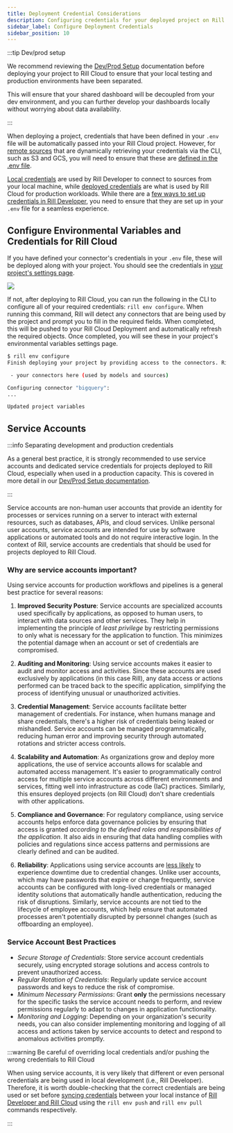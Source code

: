 ```yaml
---
title: Deployment Credential Considerations
description: Configuring credentials for your deployed project on Rill Cloud
sidebar_label: Configure Deployment Credentials
sidebar_position: 10
---
```


:::tip Dev/prod setup

We recommend reviewing the [Dev/Prod Setup](/connect/templating) documentation before deploying your project to Rill Cloud to ensure that your local testing and production environments have been separated.

This will ensure that your shared dashboard will be decoupled from your dev environment, and you can further develop your dashboards locally without worrying about data availability.

:::

When deploying a project, credentials that have been defined in your `.env` file will be automatically passed into your Rill Cloud project. However, for [remote sources](/connect) that are dynamically retrieving your credentials via the CLI, such as S3 and GCS, you will need to ensure that these are [defined in the .env file](/manage/project-management/variables-and-credentials#credentials-naming-schema).

[Local credentials](/connect/credentials#setting-credentials-for-rill-developer) are used by Rill Developer to connect to sources from your local machine, while [deployed credentials](/deploy/deploy-credentials#configure-environmental-variables-and-credentials-for-rill-cloud) are what is used by Rill Cloud for production workloads. While there are a [few ways to set up credentials in Rill Developer](/connect/credentials/#setting-credentials-for-rill-developer), you need to ensure that they are set up in your `.env` file for a seamless experience.

## Configure Environmental Variables and Credentials for Rill Cloud

If you have defined your connector's credentials in your `.env` file, these will be deployed along with your project. You should see the credentials in [your project's settings page](/manage/project-management/variables-and-credentials#modifying-variables-and-credentials-via-the-settings-page).

<img src='/img/tutorials/admin/env-var-ui.png' class='rounded-gif' />
<br />

If not, after deploying to Rill Cloud, you can run the following in the CLI to configure all of your required credentials: `rill env configure`. When running this command, Rill will detect any connectors that are being used by the project and prompt you to fill in the required fields. When completed, this will be pushed to your Rill Cloud Deployment and automatically refresh the required objects. Once completed, you will see these in your project's environmental variables settings page.

```bash
$ rill env configure
Finish deploying your project by providing access to the connectors. Rill requires credentials for the following connectors:

 - your connectors here (used by models and sources)

Configuring connector "bigquery":
...

Updated project variables
```

## Service Accounts

:::info Separating development and production credentials

As a general best practice, it is strongly recommended to use service accounts and dedicated service credentials for projects deployed to Rill Cloud, especially when used in a production capacity. This is covered in more detail in our [Dev/Prod Setup documentation](/connect/templating).

:::

Service accounts are non-human user accounts that provide an identity for processes or services running on a server to interact with external resources, such as databases, APIs, and cloud services. Unlike personal user accounts, service accounts are intended for use by software applications or automated tools and do not require interactive login. In the context of Rill, service accounts are credentials that should be used for projects deployed to Rill Cloud.

### Why are service accounts important?

Using service accounts for production workflows and pipelines is a general best practice for several reasons:

1. **Improved Security Posture**: Service accounts are specialized accounts used specifically by applications, as opposed to human users, to interact with data sources and other services. They help in implementing the principle of _least privilege_ by restricting permissions to only what is necessary for the application to function. This minimizes the potential damage when an account or set of credentials are compromised.

2. **Auditing and Monitoring**: Using service accounts makes it easier to audit and monitor access and activities. Since these accounts are used exclusively by applications (in this case Rill), any data access or actions performed can be traced back to the specific application, simplifying the process of identifying unusual or unauthorized activities.

3. **Credential Management**: Service accounts facilitate better management of credentials. For instance, when humans manage and share credentials, there's a higher risk of credentials being leaked or mishandled. Service accounts can be managed programmatically, reducing human error and improving security through automated rotations and stricter access controls.

4. **Scalability and Automation**: As organizations grow and deploy more applications, the use of service accounts allows for scalable and automated access management. It's easier to programmatically control access for multiple service accounts across different environments and services, fitting well into infrastructure as code (IaC) practices. Similarly, this ensures deployed projects (on Rill Cloud) don't share credentials with other applications.

5. **Compliance and Governance**: For regulatory compliance, using service accounts helps enforce data governance policies by ensuring that access is granted _according to the defined roles and responsibilities of the application_. It also aids in ensuring that data handling complies with policies and regulations since access patterns and permissions are clearly defined and can be audited.

6. **Reliability**: Applications using service accounts are <u>less likely</u> to experience downtime due to credential changes. Unlike user accounts, which may have passwords that expire or change frequently, service accounts can be configured with long-lived credentials or managed identity solutions that automatically handle authentication, reducing the risk of disruptions. Similarly, service accounts are not tied to the lifecycle of employee accounts, which help ensure that automated processes aren't potentially disrupted by personnel changes (such as offboarding an employee).

### Service Account Best Practices

- _Secure Storage of Credentials_: Store service account credentials securely, using encrypted storage solutions and access controls to prevent unauthorized access.
- _Regular Rotation of Credentials_: Regularly update service account passwords and keys to reduce the risk of compromise.
- _Minimum Necessary Permissions_: Grant **only** the permissions necessary for the specific tasks the service account needs to perform, and review permissions regularly to adapt to changes in application functionality.
- _Monitoring and Logging_: Depending on your organization's security needs, you can also consider implementing monitoring and logging of all access and actions taken by service accounts to detect and respond to anomalous activities promptly.

:::warning Be careful of overriding local credentials and/or pushing the wrong credentials to Rill Cloud

When using service accounts, it is very likely that different or even personal credentials are being used in local development (i.e., Rill Developer). Therefore, it is worth double-checking that the correct credentials are being used or set before [syncing credentials](/connect/credentials#pulling-credentials-and-variables-from-a-deployed-project-on-rill-cloud) between your local instance of [Rill Developer and Rill Cloud](/deploy/cloud-vs-developer) using the `rill env push` and `rill env pull` commands respectively.

:::